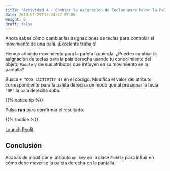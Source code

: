 ```yaml
---
title: "Actividad 4 - Cambiar la Asignacion de Teclas para Mover la Paleta Derecha"
date: 2019-07-29T13:24:17-07:00
weight: 6
draft: false
---
```


Ahora sabes cómo cambiar las asignaciones de teclas para controlar el movimiento de una pala. ¡Excelente trabajo!

Hemos añadido movimiento para la paleta izquierda. ¿Puedes cambiar la asignación de teclas para la pala derecha usando tu conocimiento del objeto `Paddle` y de sus atributos que influyen en su movimiento en la pantalla?

Busca `# TODO (ACTIVITY 4)` en el código. Modifica el valor del atributo correspondiente para la paleta derecha de modo que al presionar la tecla `'UP'` la pala derecha suba.

{{% notice tip %}}

Pulsa <b>run</b> para confirmar el resultado.

{{% /notice %}}

<a class="my-2 mx-4 btn btn-info" href="https://replit.com/@nuevofoundation/PongLessonStudent" target="_blank">Launch Replit</a>

## Conclusión

Acabas de modificar el atributo `up_key` en la clase `Paddle` para influir en cómo debe moverse la paleta derecha en la pantalla.  